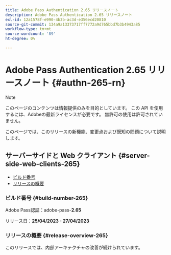 ```yaml
---
title: Adobe Pass Authentication 2.65 リリースノート
description: Adobe Pass Authentication 2.65 リリースノート
exl-id: 12a1578f-e990-4b3b-ac3d-e356ecd20810
source-git-commit: 134a9a13373717ff7772a9d765bbd7b3b4943a85
workflow-type: tm+mt
source-wordcount: '89'
ht-degree: 0%

---
```


# Adobe Pass Authentication 2.65 リリースノート {#authn-265-rn}

>[!NOTE]
>
>このページのコンテンツは情報提供のみを目的としています。 この API を使用するには、Adobeの最新ライセンスが必要です。 無許可の使用は許可されていません。

このページでは、このリリースの新機能、変更点および既知の問題について説明します。

## サーバーサイドと Web クライアント {#server-side-web-clients-265}

* [ビルド番号](#build-number-265)
* [リリースの概要](#release-overview-265)

### ビルド番号 {#build-number-265}

Adobe Pass認証：adobe-pass-**2.65**

リリース日：**25/04/2023 - 27/04/2023**

### リリースの概要 {#release-overview-265}

このリリースでは、内部アーキテクチャの改善が続けられています。
